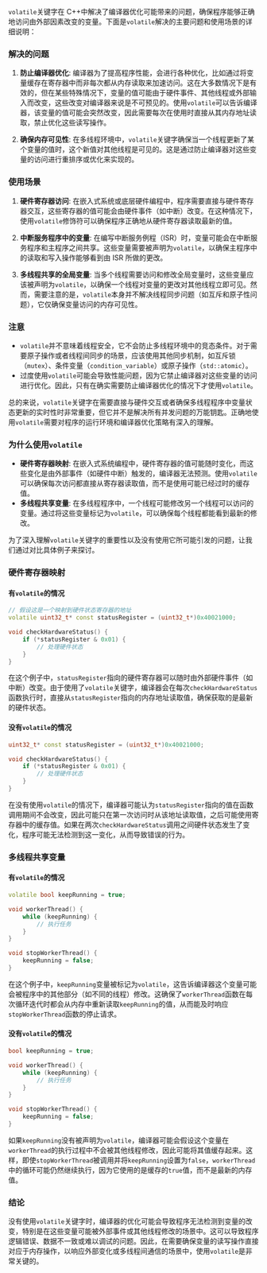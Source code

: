 `volatile`关键字在 C++中解决了编译器优化可能带来的问题，确保程序能够正确地访问由外部因素改变的变量。下面是`volatile`解决的主要问题和使用场景的详细说明：

### 解决的问题

1. **防止编译器优化**: 编译器为了提高程序性能，会进行各种优化，比如通过将变量缓存在寄存器中而非每次都从内存读取来加速访问。这在大多数情况下是有效的，但在某些特殊情况下，变量的值可能由于硬件事件、其他线程或外部输入而改变，这些改变对编译器来说是不可预见的。使用`volatile`可以告诉编译器，该变量的值可能会突然改变，因此需要每次在使用时直接从其内存地址读取，禁止优化这些读写操作。

2. **确保内存可见性**: 在多线程环境中，`volatile`关键字确保当一个线程更新了某个变量的值时，这个新值对其他线程是可见的。这是通过防止编译器对这些变量的访问进行重排序或优化来实现的。

### 使用场景

1. **硬件寄存器访问**: 在嵌入式系统或底层硬件编程中，程序需要直接与硬件寄存器交互，这些寄存器的值可能会由硬件事件（如中断）改变。在这种情况下，使用`volatile`修饰符可以确保程序正确地从硬件寄存器读取最新的值。

2. **中断服务程序中的变量**: 在编写中断服务例程（ISR）时，变量可能会在中断服务程序和主程序之间共享。这些变量需要被声明为`volatile`，以确保主程序中的读取和写入操作能够看到由 ISR 所做的更改。

3. **多线程共享的全局变量**: 当多个线程需要访问和修改全局变量时，这些变量应该被声明为`volatile`，以确保一个线程对变量的更改对其他线程立即可见。然而，需要注意的是，`volatile`本身并不解决线程同步问题（如互斥和原子性问题），它仅确保变量访问的内存可见性。

### 注意

- `volatile`并不意味着线程安全，它不会防止多线程环境中的竞态条件。对于需要原子操作或者线程间同步的场景，应该使用其他同步机制，如互斥锁（`mutex`）、条件变量（`condition_variable`）或原子操作（`std::atomic`）。
- 过度使用`volatile`可能会导致性能问题，因为它禁止编译器对这些变量的访问进行优化。因此，只有在确实需要防止编译器优化的情况下才使用`volatile`。

总的来说，`volatile`关键字在需要直接与硬件交互或者确保多线程程序中变量状态更新的实时性时非常重要，但它并不是解决所有并发问题的万能钥匙。正确地使用`volatile`需要对程序的运行环境和编译器优化策略有深入的理解。

### 为什么使用`volatile`

- **硬件寄存器映射**: 在嵌入式系统编程中，硬件寄存器的值可能随时变化，而这些变化是由外部事件（如硬件中断）触发的，编译器无法预测。使用`volatile`可以确保每次访问都直接从寄存器读取值，而不是使用可能已经过时的缓存值。
- **多线程共享变量**: 在多线程程序中，一个线程可能修改另一个线程可以访问的变量。通过将这些变量标记为`volatile`，可以确保每个线程都能看到最新的修改。

为了深入理解`volatile`关键字的重要性以及没有使用它所可能引发的问题，让我们通过对比具体例子来探讨。

### 硬件寄存器映射

#### 有`volatile`的情况

```cpp
// 假设这是一个映射到硬件状态寄存器的地址
volatile uint32_t* const statusRegister = (uint32_t*)0x40021000;

void checkHardwareStatus() {
    if (*statusRegister & 0x01) {
        // 处理硬件状态
    }
}
```

在这个例子中，`statusRegister`指向的硬件寄存器可以随时由外部硬件事件（如中断）改变。由于使用了`volatile`关键字，编译器会在每次`checkHardwareStatus`函数执行时，直接从`statusRegister`指向的内存地址读取值，确保获取的是最新的硬件状态。

#### 没有`volatile`的情况

```cpp
uint32_t* const statusRegister = (uint32_t*)0x40021000;

void checkHardwareStatus() {
    if (*statusRegister & 0x01) {
        // 处理硬件状态
    }
}
```

在没有使用`volatile`的情况下，编译器可能认为`statusRegister`指向的值在函数调用期间不会改变，因此可能只在第一次访问时从该地址读取值，之后可能使用寄存器中的缓存值。如果在两次`checkHardwareStatus`调用之间硬件状态发生了变化，程序可能无法检测到这一变化，从而导致错误的行为。

### 多线程共享变量

#### 有`volatile`的情况

```cpp
volatile bool keepRunning = true;

void workerThread() {
    while (keepRunning) {
        // 执行任务
    }
}

void stopWorkerThread() {
    keepRunning = false;
}
```

在这个例子中，`keepRunning`变量被标记为`volatile`，这告诉编译器这个变量可能会被程序中的其他部分（如不同的线程）修改。这确保了`workerThread`函数在每次循环迭代时都会从内存中重新读取`keepRunning`的值，从而能及时响应`stopWorkerThread`函数的停止请求。

#### 没有`volatile`的情况

```cpp
bool keepRunning = true;

void workerThread() {
    while (keepRunning) {
        // 执行任务
    }
}

void stopWorkerThread() {
    keepRunning = false;
}
```

如果`keepRunning`没有被声明为`volatile`，编译器可能会假设这个变量在`workerThread`的执行过程中不会被其他线程修改，因此可能将其值缓存起来。这样，即使`stopWorkerThread`被调用并将`keepRunning`设置为`false`，`workerThread`中的循环可能仍然继续执行，因为它使用的是缓存的`true`值，而不是最新的内存值。

### 结论

没有使用`volatile`关键字时，编译器的优化可能会导致程序无法检测到变量的改变，特别是在这些变量可能被外部事件或其他线程修改的场景中。这可以导致程序逻辑错误、数据不一致或难以调试的问题。因此，在需要确保变量的读写操作直接对应于内存操作，以响应外部变化或多线程间通信的场景中，使用`volatile`是非常关键的。
